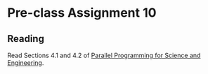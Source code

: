 # Pre-class Assignment 10

## Reading

Read Sections 4.1 and 4.2 of [Parallel Programming for Science and Engineering](../assets/EijkhoutParallelProgramming.pdf).

<!-- ## Review

1. In the `#questions` channel of the course Slack, post at least one question about the reading. If someone has already posted your question, you may instead "upvote" that question by reacting to it with a "thumbs up" or other appropriate reaction emoji. 

## Exercises

_None_

## What to turn-in

_Nothing_ -->

<!-- Commit your write-up, including review and questions, as a plain text, markdown document, or pdf to your assignment repo _before the start of class_. -->